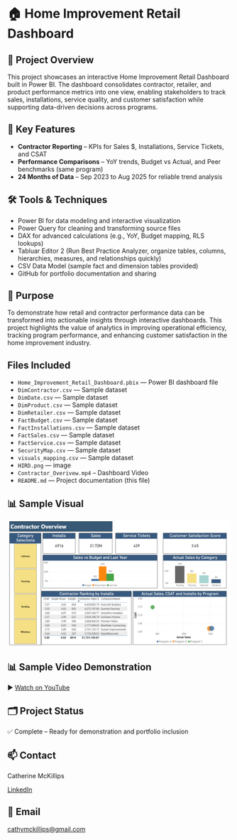 # 🏠 Home Improvement Retail Dashboard

## 📌 Project Overview
This project showcases an interactive Home Improvement Retail Dashboard built in Power BI. The dashboard consolidates contractor, retailer, and product performance metrics into one view, enabling stakeholders to track sales, installations, service quality, and customer satisfaction while supporting data-driven decisions across programs.

## 🔎 Key Features
- **Contractor Reporting** – KPIs for Sales $, Installations, Service Tickets, and CSAT
- **Performance Comparisons** – YoY trends, Budget vs Actual, and Peer benchmarks (same program)
- **24 Months of Data** – Sep 2023 to Aug 2025 for reliable trend analysis

## 🛠️ Tools & Techniques
- Power BI for data modeling and interactive visualization
-	Power Query for cleaning and transforming source files
-	DAX for advanced calculations (e.g., YoY, Budget mapping, RLS lookups)
-	Tabluar Editor 2 (Run Best Practice Analyzer, organize tables, columns, hierarchies, measures, and relationships quickly)
-	CSV Data Model (sample fact and dimension tables provided)
-	GitHub for portfolio documentation and sharing

## 🎯 Purpose
To demonstrate how retail and contractor performance data can be transformed into actionable insights through interactive dashboards. This project highlights the value of analytics in improving operational efficiency, tracking program performance, and enhancing customer satisfaction in the home improvement industry.

##  Files Included

- `Home_Improvement_Retail_Dashboard.pbix` — Power BI dashboard file  
- `DimContractor.csv` — Sample dataset  
- `DimDate.csv` — Sample dataset  
- `DimProduct.csv` — Sample dataset  
- `DimRetailer.csv` — Sample dataset  
- `FactBudget.csv` — Sample dataset  
- `FactInstallations.csv` — Sample dataset  
- `FactSales.csv` — Sample dataset  
- `FactService.csv` — Sample dataset  
- `SecurityMap.csv` — Sample dataset  
- `visuals_mapping.csv` — Sample dataset  
- `HIRD.png` — image
- `Contractor_Overivew.mp4` – Dashboard Video  
- `README.md` — Project documentation (this file)

## 📊 Sample Visual
![Dashboard Overview](HIRD.png)

## 📊 Sample Video Demonstration
▶️ [Watch on YouTube]( https://youtu.be/udmyjITtP_w)

## 🗂️ Project Status

✅ Complete – Ready for demonstration and portfolio inclusion  

## 📫 Contact
Catherine McKillips

[LinkedIn](https://www.linkedin.com/in/catherine-mckillips-data-analytics)  

## 📧 Email
cathymckillips@gmail.com

